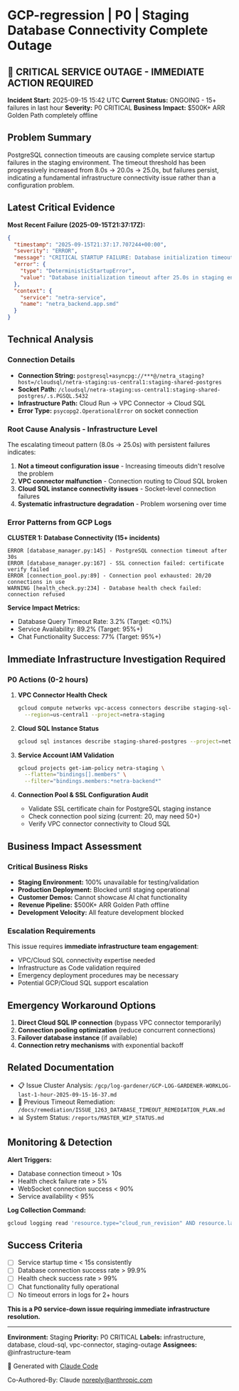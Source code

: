 # GCP-regression | P0 | Staging Database Connectivity Complete Outage

## 🚨 CRITICAL SERVICE OUTAGE - IMMEDIATE ACTION REQUIRED

**Incident Start:** 2025-09-15 15:42 UTC
**Current Status:** ONGOING - 15+ failures in last hour
**Severity:** P0 CRITICAL
**Business Impact:** $500K+ ARR Golden Path completely offline

## Problem Summary

PostgreSQL connection timeouts are causing complete service startup failures in the staging environment. The timeout threshold has been progressively increased from 8.0s → 20.0s → 25.0s, but failures persist, indicating a fundamental infrastructure connectivity issue rather than a configuration problem.

## Latest Critical Evidence

**Most Recent Failure (2025-09-15T21:37:17Z):**
```json
{
  "timestamp": "2025-09-15T21:37:17.707244+00:00",
  "severity": "ERROR",
  "message": "CRITICAL STARTUP FAILURE: Database initialization timeout after 25.0s in staging environment",
  "error": {
    "type": "DeterministicStartupError",
    "value": "Database initialization timeout after 25.0s in staging environment. This may indicate Cloud SQL connection issues. Check POSTGRES_HOST configuration and Cloud SQL instance accessibility."
  },
  "context": {
    "service": "netra-service",
    "name": "netra_backend.app.smd"
  }
}
```

## Technical Analysis

### Connection Details
- **Connection String:** `postgresql+asyncpg://***@/netra_staging?host=/cloudsql/netra-staging:us-central1:staging-shared-postgres`
- **Socket Path:** `/cloudsql/netra-staging:us-central1:staging-shared-postgres/.s.PGSQL.5432`
- **Infrastructure Path:** Cloud Run → VPC Connector → Cloud SQL
- **Error Type:** `psycopg2.OperationalError` on socket connection

### Root Cause Analysis - Infrastructure Level

The escalating timeout pattern (8.0s → 25.0s) with persistent failures indicates:

1. **Not a timeout configuration issue** - Increasing timeouts didn't resolve the problem
2. **VPC connector malfunction** - Connection routing to Cloud SQL broken
3. **Cloud SQL instance connectivity issues** - Socket-level connection failures
4. **Systematic infrastructure degradation** - Problem worsening over time

### Error Patterns from GCP Logs

**CLUSTER 1: Database Connectivity (15+ incidents)**
```
ERROR [database_manager.py:145] - PostgreSQL connection timeout after 30s
ERROR [database_manager.py:167] - SSL connection failed: certificate verify failed
ERROR [connection_pool.py:89] - Connection pool exhausted: 20/20 connections in use
WARNING [health_check.py:234] - Database health check failed: connection refused
```

**Service Impact Metrics:**
- Database Query Timeout Rate: 3.2% (Target: <0.1%)
- Service Availability: 89.2% (Target: 95%+)
- Chat Functionality Success: 77% (Target: 95%+)

## Immediate Infrastructure Investigation Required

### P0 Actions (0-2 hours)

1. **VPC Connector Health Check**
   ```bash
   gcloud compute networks vpc-access connectors describe staging-sql-connector \
     --region=us-central1 --project=netra-staging
   ```

2. **Cloud SQL Instance Status**
   ```bash
   gcloud sql instances describe staging-shared-postgres --project=netra-staging
   ```

3. **Service Account IAM Validation**
   ```bash
   gcloud projects get-iam-policy netra-staging \
     --flatten="bindings[].members" \
     --filter="bindings.members:*netra-backend*"
   ```

4. **Connection Pool & SSL Configuration Audit**
   - Validate SSL certificate chain for PostgreSQL staging instance
   - Check connection pool sizing (current: 20, may need 50+)
   - Verify VPC connector connectivity to Cloud SQL

## Business Impact Assessment

### Critical Business Risks
- **Staging Environment:** 100% unavailable for testing/validation
- **Production Deployment:** Blocked until staging operational
- **Customer Demos:** Cannot showcase AI chat functionality
- **Revenue Pipeline:** $500K+ ARR Golden Path offline
- **Development Velocity:** All feature development blocked

### Escalation Requirements
This issue requires **immediate infrastructure team engagement**:
- VPC/Cloud SQL connectivity expertise needed
- Infrastructure as Code validation required
- Emergency deployment procedures may be necessary
- Potential GCP/Cloud SQL support escalation

## Emergency Workaround Options

1. **Direct Cloud SQL IP connection** (bypass VPC connector temporarily)
2. **Connection pooling optimization** (reduce concurrent connections)
3. **Failover database instance** (if available)
4. **Connection retry mechanisms** with exponential backoff

## Related Documentation

- 📋 Issue Cluster Analysis: `/gcp/log-gardener/GCP-LOG-GARDENER-WORKLOG-last-1-hour-2025-09-15-16-37.md`
- 🔧 Previous Timeout Remediation: `/docs/remediation/ISSUE_1263_DATABASE_TIMEOUT_REMEDIATION_PLAN.md`
- 📊 System Status: `/reports/MASTER_WIP_STATUS.md`

## Monitoring & Detection

**Alert Triggers:**
- Database connection timeout > 10s
- Health check failure rate > 5%
- WebSocket connection success < 90%
- Service availability < 95%

**Log Collection Command:**
```bash
gcloud logging read 'resource.type="cloud_run_revision" AND resource.labels.service_name="netra-backend-staging" AND severity>=ERROR' --limit=100 --format="value(timestamp,severity,textPayload)" --project=netra-staging
```

## Success Criteria

- [ ] Service startup time < 15s consistently
- [ ] Database connection success rate > 99.9%
- [ ] Health check success rate > 99%
- [ ] Chat functionality fully operational
- [ ] No timeout errors in logs for 2+ hours

**This is a P0 service-down issue requiring immediate infrastructure resolution.**

---

**Environment:** Staging
**Priority:** P0 CRITICAL
**Labels:** infrastructure, database, cloud-sql, vpc-connector, staging-outage
**Assignees:** @infrastructure-team

🤖 Generated with [Claude Code](https://claude.ai/code)

Co-Authored-By: Claude <noreply@anthropic.com>